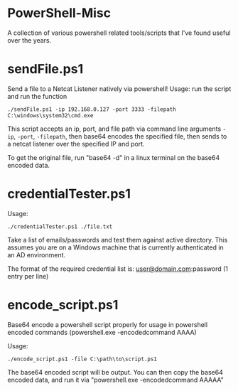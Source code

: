 # PowerShell-Misc
A collection of various powershell related tools/scripts that I've found useful over the years. 


# sendFile.ps1

Send a file to a Netcat Listener natively via powershell!
Usage: run the script and run the function



<code>./sendFile.ps1 -ip 192.168.0.127 -port 3333 -filepath C:\windows\system32\cmd.exe</code>

This script accepts an ip, port, and file path via command line arguments <code>-ip</code>, <code>-port</code>, <code>-filepath</code>, then base64 encodes the specified file, then sends to a netcat listener over the specified IP and port.

To get the original file, run "base64 -d" in a linux terminal on the base64 encoded data. 

# credentialTester.ps1

Usage: 

<code>./credentialTester.ps1 ./file.txt</code>

Take a list of emails/passwords and test them against active directory. This assumes you are on a Windows machine that is currently authenticated in an AD environment. 

The format of the required credential list is: user@domain.com:password    (1 entry per line)



# encode_script.ps1

Base64 encode a powershell script properly for usage in powershell encoded commands (powershell.exe -encodedcommand AAAA)

Usage:

<code>./encode_script.ps1 -file C:\path\to\script.ps1</code>

The base64 encoded script will be output. You can then copy the base64 encoded data, and run it via "powershell.exe -encodedcommand AAAAA"
